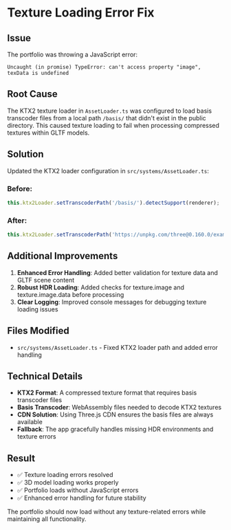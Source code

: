 # Texture Loading Error Fix

## Issue
The portfolio was throwing a JavaScript error:
```
Uncaught (in promise) TypeError: can't access property "image", texData is undefined
```

## Root Cause
The KTX2 texture loader in `AssetLoader.ts` was configured to load basis transcoder files from a local path `/basis/` that didn't exist in the public directory. This caused texture loading to fail when processing compressed textures within GLTF models.

## Solution
Updated the KTX2 loader configuration in `src/systems/AssetLoader.ts`:

### Before:
```typescript
this.ktx2Loader.setTranscoderPath('/basis/').detectSupport(renderer);
```

### After:
```typescript
this.ktx2Loader.setTranscoderPath('https://unpkg.com/three@0.160.0/examples/jsm/libs/basis/').detectSupport(renderer);
```

## Additional Improvements
1. **Enhanced Error Handling**: Added better validation for texture data and GLTF scene content
2. **Robust HDR Loading**: Added checks for texture.image and texture.image.data before processing
3. **Clear Logging**: Improved console messages for debugging texture loading issues

## Files Modified
- `src/systems/AssetLoader.ts` - Fixed KTX2 loader path and added error handling

## Technical Details
- **KTX2 Format**: A compressed texture format that requires basis transcoder files
- **Basis Transcoder**: WebAssembly files needed to decode KTX2 textures
- **CDN Solution**: Using Three.js CDN ensures the basis files are always available
- **Fallback**: The app gracefully handles missing HDR environments and texture errors

## Result
- ✅ Texture loading errors resolved
- ✅ 3D model loading works properly
- ✅ Portfolio loads without JavaScript errors
- ✅ Enhanced error handling for future stability

The portfolio should now load without any texture-related errors while maintaining all functionality.
